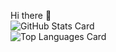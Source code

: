 Hi there 👋
<br>
![GitHub Stats Card](https://github-readme-stats.vercel.app/api?username=shoomuw)
<br>
![Top Languages Card](https://github-readme-stats.vercel.app/api/top-langs/?username=shoomuw&layout=compact)
<!--
**shoomuw/shoomuw** is a ✨ _special_ ✨ repository because its `README.md` (this file) appears on your GitHub profile.

Here are some ideas to get you started:

- 🔭 I’m currently working on ...
- 🌱 I’m currently learning ...
- 👯 I’m looking to collaborate on ...
- 🤔 I’m looking for help with ...
- 💬 Ask me about ...
- 📫 How to reach me: ...
- 😄 Pronouns: ...
- ⚡ Fun fact: ...
-->
